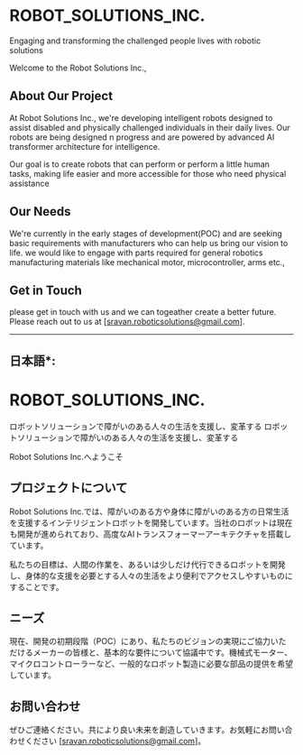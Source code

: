 # ROBOT_SOLUTIONS_INC.
Engaging and transforming the challenged people lives with  robotic solutions

Welcome to the Robot Solutions Inc., 

## About Our Project

At Robot Solutions Inc., we're developing intelligent robots designed to assist disabled and physically challenged individuals in their daily lives. Our robots are being designed n progress and are powered by advanced AI transformer architecture for intelligence.

Our goal is to create robots that can perform or perform a little human tasks, making life easier and more accessible for those who need physical assistance

## Our Needs

We're currently in the early stages of development(POC) and are seeking basic requirements with manufacturers who can help us bring our vision to life. we would like to engage with parts required for general robotics manufacturing materials like mechanical motor, microcontroller, arms etc.,

## Get in Touch

please get in touch with us and we can togeather create a better future. Please reach out to us at [sravan.roboticsolutions@gmail.com].




-----------------
## 日本語*:

# ROBOT_SOLUTIONS_INC.
ロボットソリューションで障がいのある人々の生活を支援し、変革する
ロボットソリューションで障がいのある人々の生活を支援し、変革する

Robot Solutions Inc.へようこそ

## プロジェクトについて

Robot Solutions Inc.では、障がいのある方や身体に障がいのある方の日常生活を支援するインテリジェントロボットを開発しています。当社のロボットは現在も開発が進められており、高度なAIトランスフォーマーアーキテクチャを搭載しています。

私たちの目標は、人間の作業を、あるいは少しだけ代行できるロボットを開発し、身体的な支援を必要とする人々の生活をより便利でアクセスしやすいものにすることです。

## ニーズ

現在、開発の初期段階（POC）にあり、私たちのビジョンの実現にご協力いただけるメーカーの皆様と、基本的な要件について協議中です。機械式モーター、マイクロコントローラーなど、一般的なロボット製造に必要な部品の提供を希望しています。

## お問い合わせ

ぜひご連絡ください。共により良い未来を創造していきます。お気軽にお問い合わせください  [sravan.roboticsolutions@gmail.com]。


